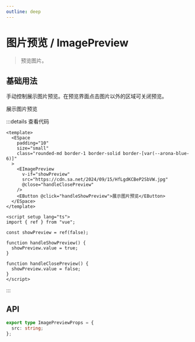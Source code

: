 ```yaml
---
outline: deep
---
```


# 图片预览 / ImagePreview

> 预览图片。

## 基础用法

手动控制展示图片预览。在预览界面点击图片以外的区域可关闭预览。

<script setup lang="ts">
import EImagePreview from "@eden-design/components/EImagePreview.vue";
import EButton from "@eden-design/components/EButton.vue";
import ESpace from "@eden-design/components/ESpace.vue";
import { ref } from "vue";

const showPreview = ref(false);

function handleShowPreview() {
  showPreview.value = true;
}

function handleClosePreview() {
  showPreview.value = false;
}
</script>

<ESpace padding="10" size="small" class="rounded-md border-1 border-solid border-[var(--arona-blue-6)]">
  <EImagePreview v-if="showPreview" src="https://cdn.sa.net/2024/09/15/HfLgdKCBeP2SbVW.jpg" @close="handleClosePreview" />
  <EButton @click="handleShowPreview">展示图片预览</EButton>
</ESpace>

:::details 查看代码

```vue
<template>
  <ESpace
    padding="10"
    size="small"
    class="rounded-md border-1 border-solid border-[var(--arona-blue-6)]"
  >
    <EImagePreview
      v-if="showPreview"
      src="https://cdn.sa.net/2024/09/15/HfLgdKCBeP2SbVW.jpg"
      @close="handleClosePreview"
    />
    <EButton @click="handleShowPreview">展示图片预览</EButton>
  </ESpace>
</template>

<script setup lang="ts">
import { ref } from "vue";

const showPreview = ref(false);

function handleShowPreview() {
  showPreview.value = true;
}

function handleClosePreview() {
  showPreview.value = false;
}
</script>
```

:::

## API

```ts
export type ImagePreviewProps = {
  src: string;
};
```